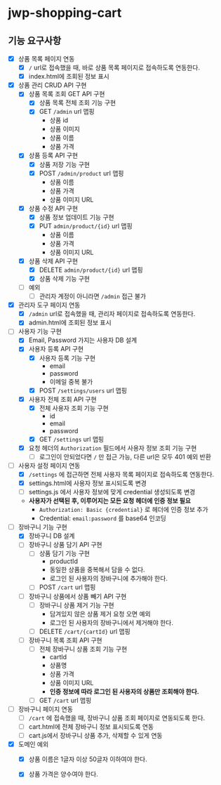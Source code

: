 # jwp-shopping-cart

## 기능 요구사항

- [x] 상품 목록 페이지 연동
  - [x] `/` url로 접속했을 때, 바로 상품 목록 페이지로 접속하도록 연동한다.
  - [x] index.html에 조회된 정보 표시
- [x] 상품 관리 CRUD API 구현
  - [x] 상품 목록 조회 GET API 구현
    - [x] 상품 목록 전체 조회 기능 구현
    - [x] GET `/admin` url 맵핑
      - 상품 id 
      - 상품 이미지
      - 상품 이름
      - 상품 가격
  - [x] 상품 등록 API 구현
    - [x] 상품 저장 기능 구현
    - [x] POST `/admin/product` url 맵핑
      - 상품 이름
      - 상품 가격
      - 상품 이미지 URL
  - [x] 상품 수정 API 구현
    - [x] 상품 정보 업데이트 기능 구현
    - [x] PUT `admin/product/{id}` url 맵핑
      - 상품 이름
      - 상품 가격
      - 상품 이미지 URL
  - [x] 상품 삭제 API 구현
    - [x] DELETE `admin/product/{id}` url 맵핑
    - [x] 상품 삭제 기능 구현
  - [ ] 예외
    - [ ] 관리자 계정이 아니라면 `/admin` 접근 불가
- [x] 관리자 도구 페이지 연동
  - [x] `/admin` url로 접속했을 때, 관리자 페이지로 접속하도록 연동한다.
  - [x] admin.html에 조회된 정보 표시
- [ ] 사용자 기능 구현
  - [x] Email, Password 가지는 사용자 DB 설계
  - [x] 사용자 등록 API 구현
    - [x] 사용자 등록 기능 구현
      - email
      - password
      - 이메일 중복 불가
    - [x] POST `/settings/users` url 맵핑
  - [x] 사용자 전체 조회 API 구현
    - [x] 전체 사용자 조회 기능 구현
      - id 
      - email
      - password
    - [x] GET  `/settings` url 맵핑
  - [x] 요청 헤더의 `Authorization` 필드에서 사용자 정보 조회 기능 구현
    - [ ] 로그인이 안되었다면 `/` 만 접근 가능, 다른 url은 모두 401 예외 반환
- [ ] 사용자 설정 페이지 연동
  - [x] `/settings` 에 접근하면 전체 사용자 목록 페이지로 접속하도록 연동한다.
  - [x] settings.html에 사용자 정보 표시되도록 변경
  - [ ] settings.js 에서 사용자 정보에 맞게 credential 생성되도록 변경
  - **사용자가 선택된 후, 이루어지는 모든 요청 헤더에 인증 정보 필요**
    - `Authorization: Basic {credential}` 로 헤더에 인증 정보 추가
    - Credential: `email:password` 를 base64 인코딩
- [ ] 장바구니 기능 구현
  - [x] 장바구니 DB 설계 
  - [ ] 장바구니 상품 담기 API 구현 
    - [ ] 상품 담기 기능 구현
      - productId
      - 동일한 상품을 중복해서 담을 수 없다.
      - 로그인 된 사용자의 장바구니에 추가해야 한다.
    - [ ] POST `/cart` url 맵핑
  - [ ] 장바구니 상품에서 상품 빼기 API 구현
    - [ ] 장바구니 상품 제거 기능 구현
      - 담겨있지 않은 상품 제거 요청 오면 예외
      - 로그인 된 사용자의 장바구니에서 제거해야 한다.
    - [ ] DELETE `/cart/{cartId}` url 맵핑
  - [ ] 장바구니 목록 조회 API 구현
    - [ ] 전체 장바구니 상품 조회 기능 구현
      - cartId
      - 상품명
      - 상품 가격
      - 상품 이미지 URL
      - **인증 정보에 따라 로그인 된 사용자의 상품만 조회해야 한다.**
    - [ ] GET `/cart` url 맵핑
- [ ] 장바구니 페이지 연동
  - [ ] `/cart` 에 접속했을 때, 장바구니 상품 조회 페이지로 연동되도록 한다. 
  - [ ] cart.html에 전체 장바구니 정보 표시되도록 연동
  - [ ] cart.js에서 장바구니 상품 추가, 삭제할 수 있게 연동
- [X] 도메인 예외
  - [X] 상품 이름은 1글자 이상 50글자 이하여야 한다.
  - [X] 상품 가격은 양수여야 한다.

